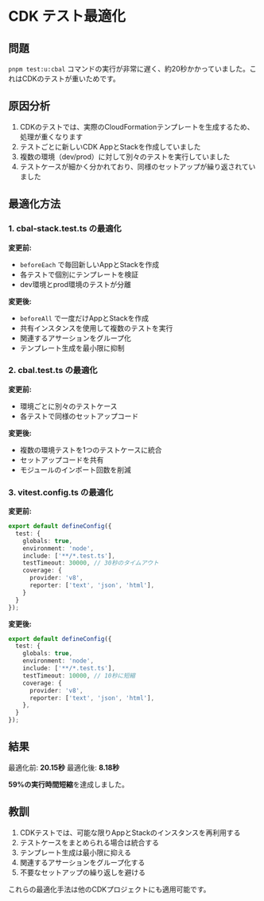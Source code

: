 # CDK テスト最適化

## 問題

`pnpm test:u:cbal` コマンドの実行が非常に遅く、約20秒かかっていました。これはCDKのテストが重いためです。

## 原因分析

1. CDKのテストでは、実際のCloudFormationテンプレートを生成するため、処理が重くなります
2. テストごとに新しいCDK AppとStackを作成していました
3. 複数の環境（dev/prod）に対して別々のテストを実行していました
4. テストケースが細かく分かれており、同様のセットアップが繰り返されていました

## 最適化方法

### 1. cbal-stack.test.ts の最適化

**変更前:**

- `beforeEach` で毎回新しいAppとStackを作成
- 各テストで個別にテンプレートを検証
- dev環境とprod環境のテストが分離

**変更後:**

- `beforeAll` で一度だけAppとStackを作成
- 共有インスタンスを使用して複数のテストを実行
- 関連するアサーションをグループ化
- テンプレート生成を最小限に抑制

### 2. cbal.test.ts の最適化

**変更前:**

- 環境ごとに別々のテストケース
- 各テストで同様のセットアップコード

**変更後:**

- 複数の環境テストを1つのテストケースに統合
- セットアップコードを共有
- モジュールのインポート回数を削減

### 3. vitest.config.ts の最適化

**変更前:**

```typescript
export default defineConfig({
  test: {
    globals: true,
    environment: 'node',
    include: ['**/*.test.ts'],
    testTimeout: 30000, // 30秒のタイムアウト
    coverage: {
      provider: 'v8',
      reporter: ['text', 'json', 'html'],
    }
  }
});
```

**変更後:**

```typescript
export default defineConfig({
  test: {
    globals: true,
    environment: 'node',
    include: ['**/*.test.ts'],
    testTimeout: 10000, // 10秒に短縮
    coverage: {
      provider: 'v8',
      reporter: ['text', 'json', 'html'],
    },
  }
});
```

## 結果

最適化前: **20.15秒**
最適化後: **8.18秒**

**59%の実行時間短縮**を達成しました。

## 教訓

1. CDKテストでは、可能な限りAppとStackのインスタンスを再利用する
2. テストケースをまとめられる場合は統合する
3. テンプレート生成は最小限に抑える
4. 関連するアサーションをグループ化する
5. 不要なセットアップの繰り返しを避ける

これらの最適化手法は他のCDKプロジェクトにも適用可能です。
